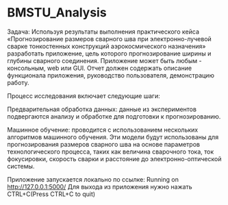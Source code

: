 # BMSTU_Analysis
Задача:
Используя результаты выполнения практического кейса «Прогнозирование размеров сварного шва при электронно-лучевой сварке тонкостенных конструкций аэрокосмического назначения» разработать приложение, цель которого прогнозирование ширины и глубины сварного соединения. Приложение может быть любым - консольным, web или GUI. Отчет должен содержать описание функционала приложения, руководство пользователя, демонстрацию работу.

Процесс исследования включает следующие шаги:

Предварительная обработка данных: данные из экспериментов подвергаются анализу и обработке для подготовки к прогнозированию.

Машинное обучение: проводится с использованием нескольких алгоритмов машинного обучения. Эти модели будут использованы для прогнозирования размеров сварного шва на основе параметров технологического процесса, таких как величина сварочного тока, ток фокусировки, скорость сварки и расстояние до электронно-оптической системы.

Приложение запускается локально по ссылке: Running on http://127.0.0.1:5000/ Для выхода из приложения нужно нажать CTRL+C(Press CTRL+C to quit)
